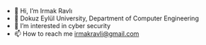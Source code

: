 - 👋 Hi, I’m Irmak Ravlı
- 🌱 Dokuz Eylül University, Department of Computer Engineering
- 👀 I’m interested in cyber security
- 📫 How to reach me irmakravli@gmail.com 
